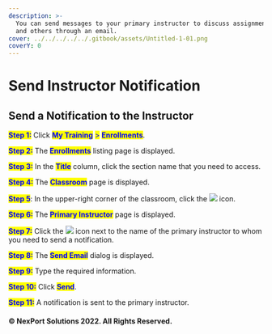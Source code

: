 ```yaml
---
description: >-
  You can send messages to your primary instructor to discuss assignment queries
  and others through an email.
cover: ../../../../../.gitbook/assets/Untitled-1-01.png
coverY: 0
---
```


# Send Instructor Notification

## Send a Notification to the Instructor

<mark style="color:blue;">**Step 1:**</mark> Click <mark style="color:blue;">**My Training**</mark> <mark style="color:blue;"></mark><mark style="color:blue;">></mark> <mark style="color:blue;"></mark><mark style="color:blue;">**Enrollments**</mark>.

<mark style="color:blue;">**Step 2:**</mark>  The <mark style="color:blue;">**Enrollments**</mark> listing page is displayed.

<mark style="color:blue;">**Step 3:**</mark>  In the <mark style="color:blue;">**Title**</mark> column, click the section name that you need to access.

<mark style="color:blue;">**Step 4:**</mark>  The <mark style="color:blue;">**Classroom**</mark> <mark style="color:blue;"></mark><mark style="color:blue;"></mark> page is displayed.

<mark style="color:blue;">**Step 5**</mark>:  In the upper-right corner of the classroom, click the ![](https://www.nexportcampus.com/Content/Guides/sweb/Content/Resources/Images/Common\_Screens\_Icons/Instructor\_icon.png) icon.

<mark style="color:blue;">**Step 6:**</mark>  The <mark style="color:blue;">**Primary Instructor**</mark> page is displayed.

<mark style="color:blue;">**Step 7:**</mark>  Click the ![](https://www.nexportcampus.com/Content/Guides/sweb/Content/Resources/Images/Common\_Screens\_Icons/Email.png) icon next to the name of the primary instructor to whom you need to send a notification.

<mark style="color:blue;">**Step 8:**</mark>  The <mark style="color:blue;">**Send Email**</mark> dialog is displayed.

<mark style="color:blue;">**Step 9:**</mark>  Type the required information.

<mark style="color:blue;">**Step 10:**</mark>  Click <mark style="color:blue;">**Send**</mark>.

<mark style="color:blue;">**Step 11:**</mark>  A notification is sent to the primary instructor.

#### © NexPort Solutions 2022. All Rights Reserved.
